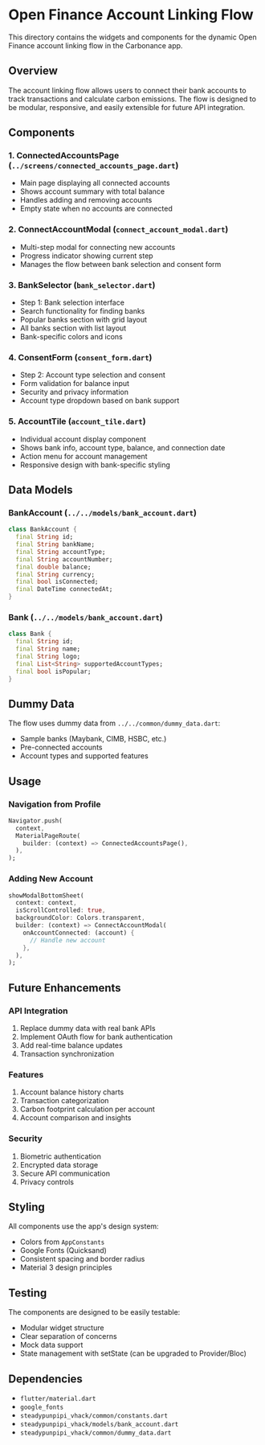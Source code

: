 # Open Finance Account Linking Flow

This directory contains the widgets and components for the dynamic Open Finance account linking flow in the Carbonance app.

## Overview

The account linking flow allows users to connect their bank accounts to track transactions and calculate carbon emissions. The flow is designed to be modular, responsive, and easily extensible for future API integration.

## Components

### 1. ConnectedAccountsPage (`../screens/connected_accounts_page.dart`)
- Main page displaying all connected accounts
- Shows account summary with total balance
- Handles adding and removing accounts
- Empty state when no accounts are connected

### 2. ConnectAccountModal (`connect_account_modal.dart`)
- Multi-step modal for connecting new accounts
- Progress indicator showing current step
- Manages the flow between bank selection and consent form

### 3. BankSelector (`bank_selector.dart`)
- Step 1: Bank selection interface
- Search functionality for finding banks
- Popular banks section with grid layout
- All banks section with list layout
- Bank-specific colors and icons

### 4. ConsentForm (`consent_form.dart`)
- Step 2: Account type selection and consent
- Form validation for balance input
- Security and privacy information
- Account type dropdown based on bank support

### 5. AccountTile (`account_tile.dart`)
- Individual account display component
- Shows bank info, account type, balance, and connection date
- Action menu for account management
- Responsive design with bank-specific styling

## Data Models

### BankAccount (`../../models/bank_account.dart`)
```dart
class BankAccount {
  final String id;
  final String bankName;
  final String accountType;
  final String accountNumber;
  final double balance;
  final String currency;
  final bool isConnected;
  final DateTime connectedAt;
}
```

### Bank (`../../models/bank_account.dart`)
```dart
class Bank {
  final String id;
  final String name;
  final String logo;
  final List<String> supportedAccountTypes;
  final bool isPopular;
}
```

## Dummy Data

The flow uses dummy data from `../../common/dummy_data.dart`:
- Sample banks (Maybank, CIMB, HSBC, etc.)
- Pre-connected accounts
- Account types and supported features

## Usage

### Navigation from Profile
```dart
Navigator.push(
  context,
  MaterialPageRoute(
    builder: (context) => ConnectedAccountsPage(),
  ),
);
```

### Adding New Account
```dart
showModalBottomSheet(
  context: context,
  isScrollControlled: true,
  backgroundColor: Colors.transparent,
  builder: (context) => ConnectAccountModal(
    onAccountConnected: (account) {
      // Handle new account
    },
  ),
);
```

## Future Enhancements

### API Integration
1. Replace dummy data with real bank APIs
2. Implement OAuth flow for bank authentication
3. Add real-time balance updates
4. Transaction synchronization

### Features
1. Account balance history charts
2. Transaction categorization
3. Carbon footprint calculation per account
4. Account comparison and insights

### Security
1. Biometric authentication
2. Encrypted data storage
3. Secure API communication
4. Privacy controls

## Styling

All components use the app's design system:
- Colors from `AppConstants`
- Google Fonts (Quicksand)
- Consistent spacing and border radius
- Material 3 design principles

## Testing

The components are designed to be easily testable:
- Modular widget structure
- Clear separation of concerns
- Mock data support
- State management with setState (can be upgraded to Provider/Bloc)

## Dependencies

- `flutter/material.dart`
- `google_fonts`
- `steadypunpipi_vhack/common/constants.dart`
- `steadypunpipi_vhack/models/bank_account.dart`
- `steadypunpipi_vhack/common/dummy_data.dart` 